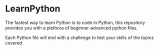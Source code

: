 # LearnPython
The fastest way to learn Python is to code in Python, this repository provides you with a plethora of beginner-advanced python files. 

Each Python file will end with a challenge to test your skills of the topics covered  
